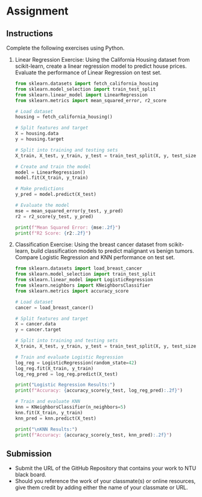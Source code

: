 # Assignment

## Instructions

Complete the following exercises using Python.

1. Linear Regression Exercise:
   Using the California Housing dataset from scikit-learn, create a linear regression model to predict house prices.
   Evaluate the performance of Linear Regression on test set.

   ```python
   from sklearn.datasets import fetch_california_housing
   from sklearn.model_selection import train_test_split
   from sklearn.linear_model import LinearRegression
   from sklearn.metrics import mean_squared_error, r2_score

   # Load dataset
   housing = fetch_california_housing()

   # Split features and target
   X = housing.data
   y = housing.target

   # Split into training and testing sets
   X_train, X_test, y_train, y_test = train_test_split(X, y, test_size=0.2, random_state=42)

   # Create and train the model
   model = LinearRegression()
   model.fit(X_train, y_train)

   # Make predictions
   y_pred = model.predict(X_test)

   # Evaluate the model
   mse = mean_squared_error(y_test, y_pred)
   r2 = r2_score(y_test, y_pred)

   print(f"Mean Squared Error: {mse:.2f}")
   print(f"R2 Score: {r2:.2f}")
   ```

2. Classification Exercise:
   Using the breast cancer dataset from scikit-learn, build classification models to predict malignant vs benign tumors.
   Compare Logistic Regression and KNN performance on test set.

   ```python
   from sklearn.datasets import load_breast_cancer
   from sklearn.model_selection import train_test_split
   from sklearn.linear_model import LogisticRegression
   from sklearn.neighbors import KNeighborsClassifier
   from sklearn.metrics import accuracy_score

   # Load dataset
   cancer = load_breast_cancer()

   # Split features and target
   X = cancer.data
   y = cancer.target

   # Split into training and testing sets
   X_train, X_test, y_train, y_test = train_test_split(X, y, test_size=0.2, random_state=42)

   # Train and evaluate Logistic Regression
   log_reg = LogisticRegression(random_state=42)
   log_reg.fit(X_train, y_train)
   log_reg_pred = log_reg.predict(X_test)

   print("Logistic Regression Results:")
   print(f"Accuracy: {accuracy_score(y_test, log_reg_pred):.2f}")

   # Train and evaluate KNN
   knn = KNeighborsClassifier(n_neighbors=5)
   knn.fit(X_train, y_train)
   knn_pred = knn.predict(X_test)

   print("\nKNN Results:")
   print(f"Accuracy: {accuracy_score(y_test, knn_pred):.2f}")
   ```

## Submission

- Submit the URL of the GitHub Repository that contains your work to NTU black board.
- Should you reference the work of your classmate(s) or online resources, give them credit by adding either the name of your classmate or URL.
